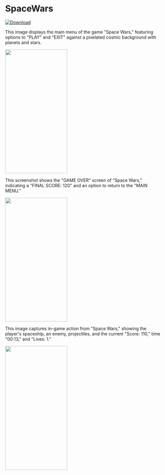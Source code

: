 # SpaceWars

<a href=https://github.com/Egor1ch/Space-Wars/raw/refs/heads/main/Space%20Wars.apk download>
   <img src="https://img.shields.io/badge/Download-blue?style=for-the-badge&logo=github" alt="Download">
</a>

 This image displays the main menu of the game "Space Wars," featuring options to "PLAY" and "EXIT" against a pixelated cosmic background with planets and stars.
 
<img src="https://github.com/user-attachments/assets/dc6397e2-d5c9-4ef7-abbc-6b7aeb6356e5"
 alt="" width="200" height="400"/>
 
 This screenshot shows the "GAME OVER" screen of "Space Wars," indicating a "FINAL SCORE: 120" and an option to return to the "MAIN MENU."
 
<img src="https://github.com/user-attachments/assets/6183f6ad-1dbe-4e5f-af7f-e58a7a7d84ef"
 alt="" width="200" height="400"/>
 
 This image captures in-game action from "Space Wars," showing the player's spaceship, an enemy, projectiles, and the current "Score: 110," time "00:13," and "Lives: 1."
 
 <img src="https://github.com/user-attachments/assets/6996f835-94d9-40be-b4b2-57d713c74147"
 alt="" width="200" height="400"/>

